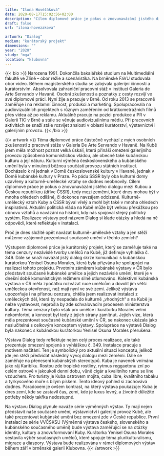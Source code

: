 ```yaml
---
title: "Ilona Hověžáková"
date: 2020-08-17T15:02:56+02:00
description: "Cílem diplomové práce je pokus o znovunavázání jistého dialogu mezi Kubou a Českou republikou (dříve ČSSR), tedy mezi zeměmi, které dnes mohou být v mnoha ohledech odlišné, či dokonce navzájem odcizené."
draft: false
url: "ilona-hovezakova"

artwork: "Dialog"
medium: "kurátorský projekt"
dimensions: ""
year: "2020"
study: "mga"
location: "klubovna"
---
```


{{< bio >}}
Narozena 1991. Dokončila bakalářské studium na Multimediální fakultě ve Zlíně – obor režie a scenáristika. Na brněnské FaVU studovala obor video. Během magisterského studia se zabývala galerijní činností a kurátorstvím. Absolvovala zahraniční pracovní stáž v instituci Galería de Arte Servando v Havaně. Osobní zkušenosti a poznatky z cesty rozvíjí ve své diplomové práci. Nyní žije a pracuje v Brně. Od roku 2013 se pracovně zaměřuje i na reklamní činnost, produkci a marketing. Spolupracovala na audiovizuálních projektech s různým zaměřením od krátkometrážních filmů přes videa až po reklamu. Aktuálně pracuje na pozici produkce a PR v Galerii TIC v Brně a stále se věnuje audiovizuálnímu médiu. Při pracovních aktivitách se snaží stále rozvíjet znalosti v oblasti kurátorství, výstavnictví i galerijním provozu. 
{{< /bio >}}


{{< artwork >}}
Téma diplomové práce částečně vychází z mých osobních zkušeností z pracovní stáže v Galería De Arte Servando v Havaně. Na Kubě jsem měla možnost poznat velká úskalí, která přináší omezení galerijního provozu způsobená komunistickou vládou, ale obecně také kubánskou kulturu a její náturu. Kulturní výměna československého a kubánského umění byla v minulosti běžnou součástí provozu státních institucí. Docházelo k ní jednak v Domě československé kultury v Havaně, jednak v Domě kubánské kultury v Praze. Po pádu SSSR byly oba kulturní domy uzavřeny a kulturně-umělecké vztahy se dodnes neobnovily. Cílem diplomové práce je pokus o znovunavázání jistého dialogu mezi Kubou a Českou republikou (dříve ČSSR), tedy mezi zeměmi, které dnes mohou být v mnoha ohledech odlišné, či dokonce navzájem odcizené. Kulturně-umělecký vztah Kuby a ČSSR býval vřelý a mohl být také v mnoha ohledech inspirativní. Aktuální politická vláda na Kubě může být velkou překážkou pro obnovu vztahů a navázání na historii, kdy nás spojoval stejný politický systém. Realizace výstavy pod názvem Dialog si klade otázky a hledá na ně odpovědi, které reflektuje v instalaci.

Proč je dnes složité opět navázat kulturně-umělecké vztahy a jen stěží můžeme vzájemně prezentovat současné umění v těchto zemích?

Výstupem diplomové práce je kurátorský projekt, který se zaměřuje také na téma cenzury nezávislé tvorby umělců na Kubě, již definuje vyhláška č. 349. Dále se snaží navázat jistý dialog skrze komunikaci s kubánskou kurátorkou Yenisel Osuna Morales, která byla přizvána ke spolupráci na realizaci tohoto projektu. Prvotním záměrem kubánské výstavy v ČR bylo představit současné kubánské umělce a jejich nezávislé umění, které je v dnešní době komunistickým režimem silně utlumováno. Kolektivní kubánská výstava v ČR měla zpočátku rozvázat ruce umělcům a dovolit jim větší uměleckou otevřenost, než mají nyní ve své zemi. Jelikož výstava upozorňuje i na přísnou cenzuru, chtěla jsem realizovat instalaci z uměleckých děl, která by nespadala do kulturně „vhodných“ a na Kubě je nelze vystavovat, neprošla by zde schvalovacím procesem ministerstva kultury. Téma cenzury bylo však pro umělce i kurátorku Morales velmi nekomfortní, a koncept byl tedy z jejich strany zamítnut. Jejich vize, která měla prezentovat současné kubánské umění v ČR, se nakonec ukázala jako neslučitelná s celkovým konceptem výstavy. Spolupráce na výstavě Dialog byla nakonec s kubánskou kurátorkou Yenisel Osuna Morales přerušena.

Výstava Dialog tedy reflektuje nejen celý proces realizace, ale také prezentuje omezení spojená s vyhláškou č. 349. Instalace pracuje s motivem načítání. Ten je symbolický pro aktuální situaci konceptu, jelikož jde jen stěží předvídat následný vývoj dialogu mezi zeměmi. Dále se zaměřuje na přenesení kubánských stereotypů. Kuba je navenek vnímána jako ráj Karibiku. Rostou zde tropické rostliny, rytmus reggaetonu zní po celém ostrově v jakoukoli denní dobu, vůně cigár a kvalitního rumu se line vzduchem. Pro turisty je Kuba ostrovem mojita, cuba libre, kvalitního tabáku a tyrkysového moře s bílým pískem. Tento ideový pohled si zachovává dodnes. Paradoxem je ovšem kontrast, na který výstava poukazuje: Kuba je dnes zemí, kde se zastavil čas, zemí, kde je luxus levný, a životně důležité potřeby někdy takřka nedostupné.

Na výstavu Dialog plynule naváže série výměnných výstav. Ty mají nejen představit naše současné umění, výstavnictví i galerijní provoz Kubě, ale také prezentovat kubánské umění bez omezení zde v České republice. První instalací ze série VVČSKSU (Výměnná výstava českého, slovenského a kubánského současného umění) bude výstava zaměřující se na otázky identity, kultury a znovuformování Kuby. Kurátorka Yenisel Osuna Morales sestavila výběr současných umělců, které spojuje téma plurikulturalismu, migrace a diaspory. Výstava bude realizována v rámci diplomových výstav během září v brněnské galerii Klubovna.
{{< /artwork >}}
